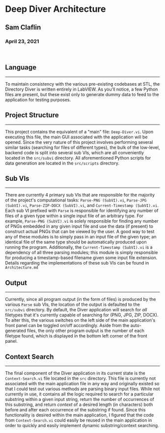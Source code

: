 # Deep Diver Architecture
## Sam Claflin
### April 23, 2021
<br>

## Language
---
To maintain consistency with the various pre-existing codebases at STL, the Directory Diver is written entirely in LabVIEW. As you'll notice, a few Python files are present, but these exist only to generate dummy data to feed to the application for testing purposes.
<br>

## Project Structure
---
This project contains the equivalent of a "main" file: `Deep-Diver.vi`. Upon executing this file, the main GUI associated with the application will be opened. Since the very nature of this project involves performing several similar tasks (searching for files of different types), the bulk of the low-level, backend code is split into several sub VIs, which are all conveniently located in the `src/subvi` directory. All aforementioned Python scripts for data generation are located in the `src/scripts` directory.
<br>

## Sub VIs
---
There are currently 4 primary sub VIs that are responsible for the majority of the project's computational tasks: `Parse-PNG (SubVI).vi`, `Parse-JPG (SubVI).vi`, `Parse-ZIP-DOCX (SubVI).vi`, and `Current-Timestamp (SubVI).vi`. Each sub VI prefixed with `Parse` is responsible for identifying any number of files of a given type within a single input file of an arbitrary type. For example, `Parse-PNG (SubVI).vi` is solely responsible for finding any number of PNGs embedded in any given input file and use the data (if present) to construct actual PNGs that can be viewed by the user. A good way to test any of these modules is to simply pass in an input file of the given type; an identical file of the same type should be automatically produced upon running the program. Additionally, the `Current-Timestamp (SubVI).vi` is a dependency of all three parsing modules; this module is simply responsible for producing a timestamp-based filename given some input file extension. Details regarding the implementations of these sub VIs can be found in `Architecture.md`
<br>

## Output
---
Currently, since all program output (in the form of files) is produced by the various `Parse` sub VIs, the location of the output is defaulted to the `src/subvi` directory. By default, the Diver application will search for *all* filetypes that it's currently capable of searching for (PNG, JPG, ZIP, DOCX). To alter this, the various switches on the left side of the main application's front panel can be toggled on/off accordingly. Aside from the auto-generated files, the only other program output is the number of each filetype found, which is displayed in the bottom left corner of the front panel. 
<br>

## Context Search 
---
The final component of the Diver application in its current state is the `Context-Search.vi` file located in the `src` directory. This file is currently not associated with the main application file in any way and originally existed so that I could test out various methods are parsing binary input files. While not currently in use, it contains all the logic required to search for a particular substring within a given input string, return the number of occurrences of this substring, and return *context* of a desired length (in characters) both before and after each occurrence of the substring if found. Since this functionality is desired within the main application, I figured that the code from `Context-Search.vi` could easily be reused in the main application in order to quickly and easily implement dynamic substring/context searching.